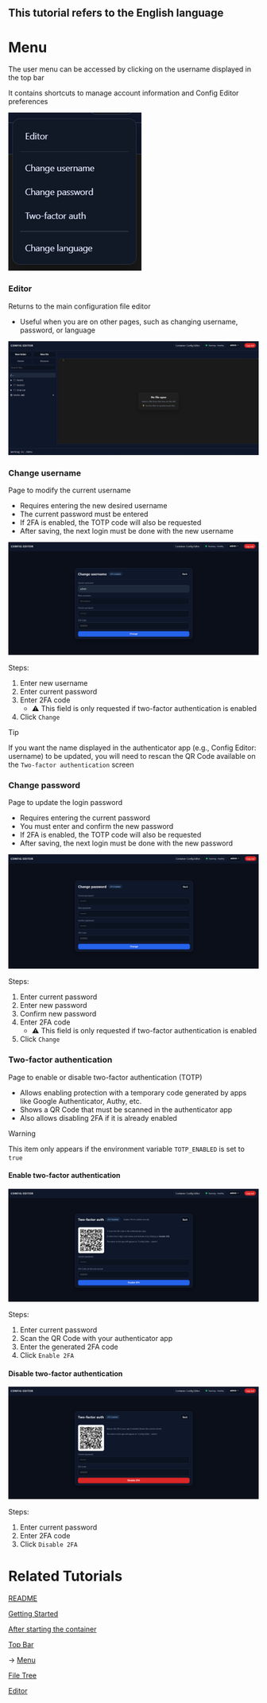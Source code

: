## This tutorial refers to the English language

# Menu

The user menu can be accessed by clicking on the username displayed in the top bar

It contains shortcuts to manage account information and Config Editor preferences

![Menu](/documentation/images/menu_en.png)

### Editor

Returns to the main configuration file editor

- Useful when you are on other pages, such as changing username, password, or language

![Editor](/documentation/images/editor_en.png)

### Change username

Page to modify the current username

- Requires entering the new desired username
- The current password must be entered
- If 2FA is enabled, the TOTP code will also be requested
- After saving, the next login must be done with the new username

![Change username](/documentation/images/change_username.png)

Steps:

1. Enter new username
2. Enter current password
3. Enter 2FA code
   - ⚠️ This field is only requested if two-factor authentication is enabled
4. Click `Change`

> [!TIP]
> If you want the name displayed in the authenticator app (e.g., Config Editor: username) to be updated, you will need to rescan the QR Code available on the `Two-factor authentication` screen

### Change password

Page to update the login password

- Requires entering the current password
- You must enter and confirm the new password
- If 2FA is enabled, the TOTP code will also be requested
- After saving, the next login must be done with the new password

![Change password](/documentation/images/change_password.png)

Steps:

1. Enter current password
2. Enter new password
3. Confirm new password
4. Enter 2FA code
   - ⚠️ This field is only requested if two-factor authentication is enabled
5. Click `Change`

### Two-factor authentication

Page to enable or disable two-factor authentication (TOTP)

- Allows enabling protection with a temporary code generated by apps like Google Authenticator, Authy, etc.
- Shows a QR Code that must be scanned in the authenticator app
- Also allows disabling 2FA if it is already enabled

> [!WARNING]
> This item only appears if the environment variable `TOTP_ENABLED` is set to `true`

#### Enable two-factor authentication

![Enable 2FA](/documentation/images/enable_2fa.png)

Steps:

1. Enter current password
2. Scan the QR Code with your authenticator app
3. Enter the generated 2FA code
4. Click `Enable 2FA`

#### Disable two-factor authentication

![Disable 2FA](/documentation/images/disable_2fa.png)

Steps:

1. Enter current password
2. Enter 2FA code
3. Click `Disable 2FA`





# Related Tutorials

[README](README.md)

[Getting Started](/documentation/readme/en/getting_started.md)

[After starting the container](/documentation/readme/en/container_created.md)

[Top Bar](/documentation/readme/en/top_bar.md)

→ [Menu](/documentation/readme/en/menu.md)

[File Tree](/documentation/readme/en/file_tree.md)

[Editor](/documentation/readme/en/editor.md)